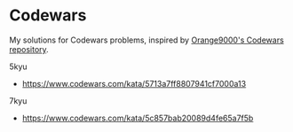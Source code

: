 # Codewars
My solutions for Codewars problems, inspired by [Orange9000's Codewars repository](https://github.com/Orange9000/Codewars).

5kyu
- https://www.codewars.com/kata/5713a7ff8807941cf7000a13

7kyu
- https://www.codewars.com/kata/5c857bab20089d4fe65a7f5b

